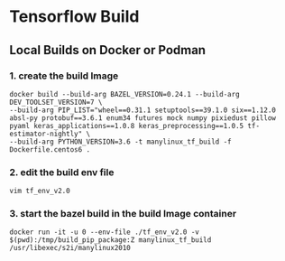 # Tensorflow Build

## Local Builds on Docker or Podman

### 1\. create the build Image

```
docker build --build-arg BAZEL_VERSION=0.24.1 --build-arg DEV_TOOLSET_VERSION=7 \
--build-arg PIP_LIST="wheel==0.31.1 setuptools==39.1.0 six==1.12.0 absl-py protobuf==3.6.1 enum34 futures mock numpy pixiedust pillow pyaml keras_applications==1.0.8 keras_preprocessing==1.0.5 tf-estimator-nightly" \
--build-arg PYTHON_VERSION=3.6 -t manylinux_tf_build -f Dockerfile.centos6 .
```

### 2\. edit the build env file

```
vim tf_env_v2.0
```

### 3\. start the bazel build in the build Image container

```
docker run -it -u 0 --env-file ./tf_env_v2.0 -v $(pwd):/tmp/build_pip_package:Z manylinux_tf_build /usr/libexec/s2i/manylinux2010
```
